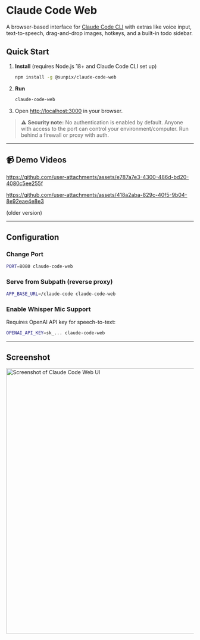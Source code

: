 # Claude Code Web

A browser-based interface for [Claude Code CLI](https://github.com/anthropic/claude-code) with extras like voice input, text-to-speech, drag-and-drop images, hotkeys, and a built-in todo sidebar.

## Quick Start

1. **Install** (requires Node.js 18+ and Claude Code CLI set up)

   ```bash
   npm install -g @sunpix/claude-code-web
   ```

2. **Run**

   ```bash
   claude-code-web
   ```

3. Open [http://localhost:3000](http://localhost:3000) in your browser.

> ⚠️ **Security note:** No authentication is enabled by default. Anyone with access to the port can control your environment/computer. Run behind a firewall or proxy with auth.

---

## 📹 Demo Videos

https://github.com/user-attachments/assets/e787a7e3-4300-486d-bd20-4080c5ee255f


https://github.com/user-attachments/assets/418a2aba-829c-40f5-9b04-8e92eae4e8e3

(older version)

---

## Configuration

### Change Port

```bash
PORT=8080 claude-code-web
```

### Serve from Subpath (reverse proxy)

```bash
APP_BASE_URL=/claude-code claude-code-web
```

### Enable Whisper Mic Support

Requires OpenAI API key for speech-to-text:

```bash
OPENAI_API_KEY=sk_... claude-code-web
```

---

## Screenshot

<img width="887" height="714" alt="Screenshot of Claude Code Web UI" src="https://github.com/user-attachments/assets/48cfdd4d-6a85-499f-b745-c88e34a262f4" />
